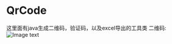 # QrCode
这里面有java生成二维码，验证码，以及excel导出的工具类
二维码:![Image text](https://github.com/jtz0301/QrCode/image/ewm.jpg)
